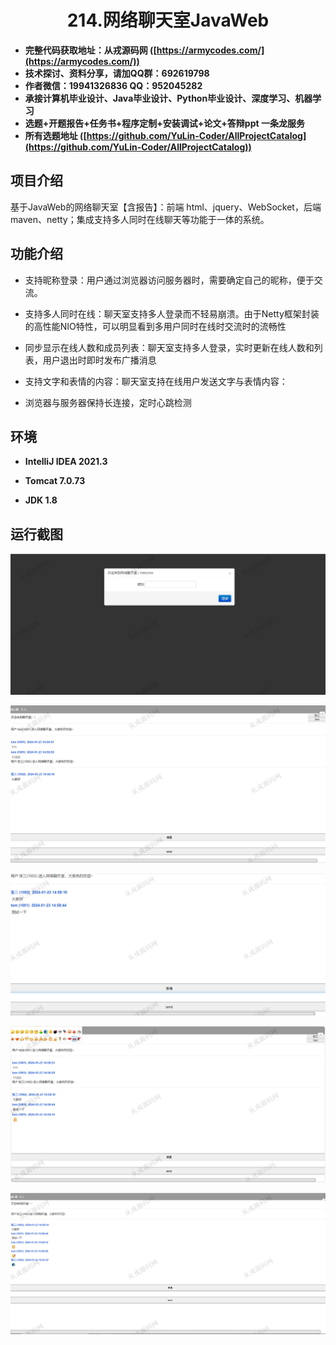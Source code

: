 <p><h1 align="center">214.网络聊天室JavaWeb</h1></p>

- <b>完整代码获取地址：从戎源码网 ([https://armycodes.com/](https://armycodes.com/))</b>
- <b>技术探讨、资料分享，请加QQ群：692619798</b> 
- <b>作者微信：19941326836  QQ：952045282</b> 
- <b>承接计算机毕业设计、Java毕业设计、Python毕业设计、深度学习、机器学习</b>
- <b>选题+开题报告+任务书+程序定制+安装调试+论文+答辩ppt 一条龙服务</b>
- <b>所有选题地址 ([https://github.com/YuLin-Coder/AllProjectCatalog](https://github.com/YuLin-Coder/AllProjectCatalog)) </b>

## 项目介绍
基于JavaWeb的网络聊天室【含报告】：前端 html、jquery、WebSocket，后端 maven、netty；集成支持多人同时在线聊天等功能于一体的系统。

## 功能介绍

- 支持昵称登录：用户通过浏览器访问服务器时，需要确定自己的昵称，便于交流。

- 支持多人同时在线：聊天室支持多人登录而不轻易崩溃。由于Netty框架封装的高性能NIO特性，可以明显看到多用户同时在线时交流时的流畅性

- 同步显示在线人数和成员列表：聊天室支持多人登录，实时更新在线人数和列表，用户退出时即时发布广播消息

- 支持文字和表情的内容：聊天室支持在线用户发送文字与表情内容：

- 浏览器与服务器保持长连接，定时心跳检测

## 环境

- <b>IntelliJ IDEA 2021.3</b>

- <b>Tomcat 7.0.73</b>

- <b>JDK 1.8</b>

## 运行截图

![](screenshot/1.png)

![](screenshot/2.png)

![](screenshot/3.png)

![](screenshot/4.png)

![](screenshot/5.png)
